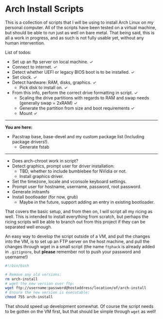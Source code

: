 # Arch Install Scripts

This is a collection of scripts that I will be using to install Arch Linux on my personal computer.
All of the scripts have been tested on a virtual machine, but should be able to run just as well on bare metal.
That being said, this is all a work in progress, and as such is not fully usable yet, without any human intervention.

List of todos:

- Set up an ftp server on local machine. &#x2713;
- Connect to internet. &#x2713;
- Detect whether UEFI or legacy BIOS boot is to be installed. &#x2713;
- Set clock. &#x2713;
- Detect hardware: RAM, disks, graphics. &#x2713;
	- Pick disk to install on. &#x2713;
- From this info, perform the correct drive formatting in script. &#x2713;
	- Scaling the drive partitions with regards to RAM and swap needs (generally swap = 2xRAM) &#x2713;
	- Generate the partition from size and boot requirements &#x2713;
	- Mount &#x2713;
___
**You are here:**
- Pacstrap base, base-devel and my custom package list (Including package drivers!).
	- Generate fstab
___

- Does arch-chroot work in script?
- Detect graphics, prompt user for driver installation:
	- TBD, whether to include bumblebee for NVidia or not.
	- Install graphics driver.
- Set the timezone, locale and vconsole keyboard settings.
- Prompt user for hostname, username, password, root password.
- Generate initramfs
- Install bootloader (for now, grub)
	- Maybe in the future, support adding an entry in existing bootloader.

That covers the basic setup, and from then on, I will script all my ricing as well.
This is intended to install everything from scratch, but perhaps the ricing scripts will be able to branch out from this project if they can be separated well enough.

An easy way to develop the script outside of a VM, and pull the changes into the VM, is to set up an FTP server on the host machine, and pull the changes through wget in a small script (the name `ftphack` is already added in `.gitignore`, but **please** remember not to push your password and username!)

```bash
#!/bin/bash

# Remove any old versions:
rm arch-install
# wget the new version over ftp:
wget ftp://username:password@hostaddress/location/of/arch-install
# Ensure the new version is executable:
chmod 755 arch-install
```

That should speed up development somewhat. Of course the script needs to be gotten on the VM first, but that should be simple through `wget` as well!
